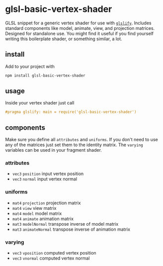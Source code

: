 # glsl-basic-vertex-shader

GLSL snippet for a generic vertex shader for use with [`glslify`](https://github.com/stackgl/glslify). Includes standard components like model, animate, view, and projection matrices. Designed for standalone use. You might find it useful if you find yourself writing this boilerplate shader, or something similar, a lot.

## install

Add to your project with

```bash
npm install glsl-basic-vertex-shader
```

## usage

Inside your vertex shader just call

```glsl
#pragma glslify: main = require('glsl-basic-vertex-shader')
```

## components

Make sure you define all `attributes` and `uniforms`. If you don't need to use any of the matrices just set them to the identity matrix. The `varying` variables can be used in your fragment shader.

### attributes

- `vec3` `position` input vertex position
- `vec3` `normal` input vertex normal

### uniforms

- `mat4` `projection` projection matrix
- `mat4` `view` view matrix
- `mat4` `model` model matrix
- `mat4` `animate` animation matrix
- `mat3` `modelNormal` transpose inverse of model matrix
- `mat3` `animateNormal` transpose inverse of animation matrix

### varying

- `vec3` `vposition` computed vertex position
- `vec3` `vnormal` computed vertex normal
